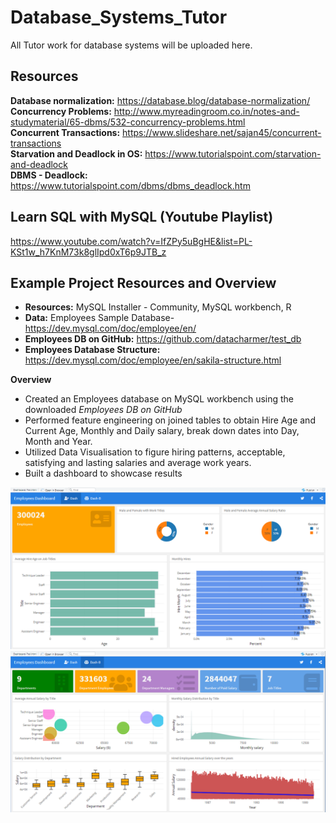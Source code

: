 # Database_Systems_Tutor
All Tutor work for database systems will be uploaded here.

## Resources 
**Database normalization:** https://database.blog/database-normalization/ <br>
**Concurrency Problems:** http://www.myreadingroom.co.in/notes-and-studymaterial/65-dbms/532-concurrency-problems.html <br>
**Concurrent Transactions:** https://www.slideshare.net/sajan45/concurrent-transactions <br>
**Starvation and Deadlock in OS:** https://www.tutorialspoint.com/starvation-and-deadlock <br>
**DBMS - Deadlock:** https://www.tutorialspoint.com/dbms/dbms_deadlock.htm <br> 

## Learn SQL with MySQL (Youtube Playlist)
https://www.youtube.com/watch?v=IfZPy5uBgHE&list=PL-KSt1w_h7KnM73k8glIpd0xT6p9JTB_z

## Example Project Resources and Overview 
- **Resources:** MySQL Installer - Community, MySQL workbench, R
- **Data:** Employees Sample Database-https://dev.mysql.com/doc/employee/en/
- **Employees DB on GitHub:** https://github.com/datacharmer/test_db
- **Employees Database Structure:** https://dev.mysql.com/doc/employee/en/sakila-structure.html

**Overview** <br>
- Created an Employees database on MySQL workbench using the downloaded *Employees DB on GitHub*
- Performed feature engineering on joined tables to obtain Hire Age and Current Age, Monthly and Daily salary, break down dates into Day, Month and Year. 
- Utilized Data Visualisation to figure hiring patterns, acceptable, satisfying and lasting salaries and average work years. 
- Built a dashboard to showcase results 

![alt text](https://github.com/Ellie190/Database_Systems_Tutor/blob/master/Project/Dashboard_Tab1.png "Dashboard Tab 1")
![alt text](https://github.com/Ellie190/Database_Systems_Tutor/blob/master/Project/Dashboard_Tab2.png "Dashboard Tab 2")

